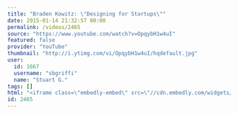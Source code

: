 ```yaml
---
title: "Braden Kowitz: \"Designing for Startups\""
date: 2015-01-14 21:32:57 00:00
permalink: /videos/2465
source: "https://www.youtube.com/watch?v=OpqybH1w4uI"
featured: false
provider: "YouTube"
thumbnail: "http://i.ytimg.com/vi/OpqybH1w4uI/hqdefault.jpg"
user:
  id: 1667
  username: "sbgriffi"
  name: "Stuart G."
tags: []
html: "<iframe class=\"embedly-embed\" src=\"//cdn.embedly.com/widgets/media.html?src=http%3A%2F%2Fwww.youtube.com%2Fembed%2FOpqybH1w4uI%3Fwmode%3Dtransparent%26feature%3Doembed&wmode=transparent&url=https%3A%2F%2Fwww.youtube.com%2Fwatch%3Fv%3DOpqybH1w4uI&image=http%3A%2F%2Fi.ytimg.com%2Fvi%2FOpqybH1w4uI%2Fhqdefault.jpg&key=daaebf4d9cdd46779200162d0ca86e20&type=text%2Fhtml&schema=youtube\" width=\"854\" height=\"480\" scrolling=\"no\" frameborder=\"0\" allowfullscreen></iframe>"
id: 2465
---
```


